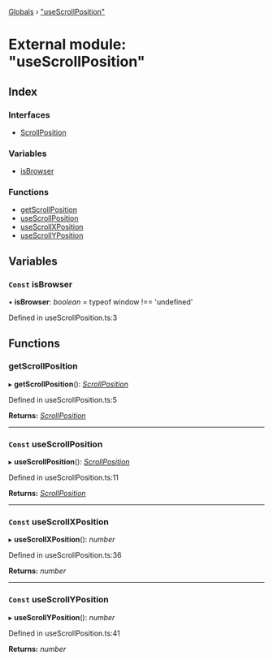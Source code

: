 [Globals](../globals.md) › ["useScrollPosition"](_usescrollposition_.md)

# External module: "useScrollPosition"

## Index

### Interfaces

* [ScrollPosition](../interfaces/_usescrollposition_.scrollposition.md)

### Variables

* [isBrowser](_usescrollposition_.md#const-isbrowser)

### Functions

* [getScrollPosition](_usescrollposition_.md#getscrollposition)
* [useScrollPosition](_usescrollposition_.md#const-usescrollposition)
* [useScrollXPosition](_usescrollposition_.md#const-usescrollxposition)
* [useScrollYPosition](_usescrollposition_.md#const-usescrollyposition)

## Variables

### `Const` isBrowser

• **isBrowser**: *boolean* =  typeof window !== 'undefined'

Defined in useScrollPosition.ts:3

## Functions

###  getScrollPosition

▸ **getScrollPosition**(): *[ScrollPosition](../interfaces/_usescrollposition_.scrollposition.md)*

Defined in useScrollPosition.ts:5

**Returns:** *[ScrollPosition](../interfaces/_usescrollposition_.scrollposition.md)*

___

### `Const` useScrollPosition

▸ **useScrollPosition**(): *[ScrollPosition](../interfaces/_usescrollposition_.scrollposition.md)*

Defined in useScrollPosition.ts:11

**Returns:** *[ScrollPosition](../interfaces/_usescrollposition_.scrollposition.md)*

___

### `Const` useScrollXPosition

▸ **useScrollXPosition**(): *number*

Defined in useScrollPosition.ts:36

**Returns:** *number*

___

### `Const` useScrollYPosition

▸ **useScrollYPosition**(): *number*

Defined in useScrollPosition.ts:41

**Returns:** *number*
